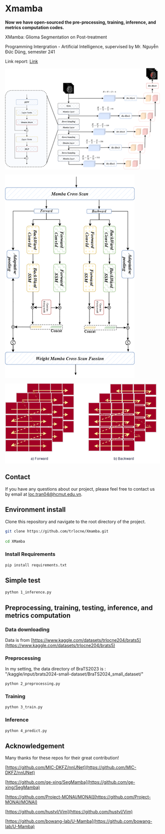 # Xmamba

**Now we have open-sourced the pre-processing, training, inference, and metrics computation codes.**

XMamba: Glioma Segmentation on Post-treatment

Programming Intergration - Artificial Intelligence, supervised by Mr. Nguyễn Đức Dũng, semester 241

Link report: [Link](https://drive.google.com/file/d/1v8tNp8GYznkeRa5ARrX4WCE9yed7fGa7/view?usp=sharing)

![](image/architecture.png)

![](image/overview.png)

![](image/scan.png)

## Contact 
If you have any questions about our project, please feel free to contact us by email at loc.tran04@hcmut.edu.vn.

## Environment install
Clone this repository and navigate to the root directory of the project.

```bash
git clone https://github.com/trlocne/Xmamba.git

cd XMamba
```
### Install Requirements

```bash
pip install requirements.txt
```

## Simple test

```bash
python 1_inference.py
```
## Preprocessing, training, testing, inference, and metrics computation


### Data downloading 

Data is from [https://www.kaggle.com/datasets/trlocne204/brats5](https://www.kaggle.com/datasets/trlocne204/brats5)

### Preprocessing
In my setting, the data directory of BraTS2023 is : "/kaggle/input/brats2024-small-dataset/BraTS2024_small_dataset/"
```bash
python 2_preprocessing.py
```

### Training
```bash
python 3_train.py
```

### Inference
```bash
python 4_predict.py
```
## Acknowledgement
Many thanks for these repos for their great contribution!

[https://github.com/MIC-DKFZ/nnUNet](https://github.com/MIC-DKFZ/nnUNet)

[https://github.com/ge-xing/SegMamba](https://github.com/ge-xing/SegMamba)

[https://github.com/Project-MONAI/MONAI](https://github.com/Project-MONAI/MONAI)

[https://github.com/hustvl/Vim](https://github.com/hustvl/Vim)

[https://github.com/bowang-lab/U-Mamba](https://github.com/bowang-lab/U-Mamba)
